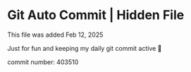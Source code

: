 # Git Auto Commit | Hidden File

This file was added Feb 12, 2025

Just for fun and keeping my daily git commit active 🤪

commit number: 403510
